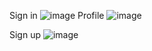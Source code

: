 Sign in
![image](https://github.com/user-attachments/assets/ac7078f2-b0b4-40f1-8e22-d62a206fd2bd)
Profile
![image](https://github.com/user-attachments/assets/a0cd85de-e695-4c34-ba1a-523b81a43cef)

Sign up
![image](https://github.com/user-attachments/assets/b9f06bcf-5fdc-481e-a1e1-7a4c0b418186)
